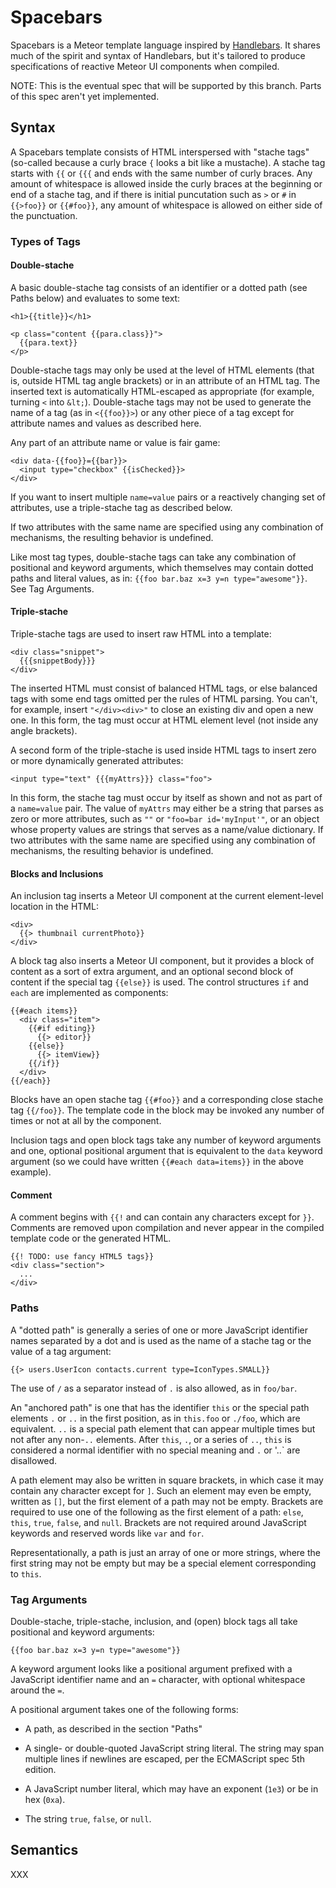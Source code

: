 # Spacebars

Spacebars is a Meteor template language inspired by [Handlebars](http://handlebarsjs.com/).  It shares much of the spirit and syntax of Handlebars, but it's tailored to produce specifications of reactive Meteor UI components when compiled.

NOTE: This is the eventual spec that will be supported by this branch. Parts of this spec aren't yet implemented.

## Syntax

A Spacebars template consists of HTML interspersed with "stache tags" (so-called because a curly brace `{` looks a bit like a mustache).  A stache tag starts with `{{` or `{{{` and ends with the same number of curly braces.  Any amount of whitespace is allowed inside the curly braces at the beginning or end of a stache tag, and if there is initial puncutation such as `>` or `#` in `{{>foo}}` or `{{#foo}}`, any amount of whitespace is allowed on either side of the punctuation.

### Types of Tags

#### Double-stache

A basic double-stache tag consists of an identifier or a dotted path (see Paths below) and evaluates to some text:

```
<h1>{{title}}</h1>

<p class="content {{para.class}}">
  {{para.text}}
</p>
```

Double-stache tags may only be used at the level of HTML elements (that is, outside HTML tag angle brackets) or in an attribute of an HTML tag.  The inserted text is automatically HTML-escaped as appropriate (for example, turning `<` into `&lt;`).  Double-stache tags may not be used to generate the name of a tag (as in `<{{foo}}>`) or any other piece of a tag except for attribute names and values as described here.

Any part of an attribute name or value is fair game:

```
<div data-{{foo}}={{bar}}>
  <input type="checkbox" {{isChecked}}>
</div>
```

If you want to insert multiple `name=value` pairs or a reactively changing set of attributes, use a triple-stache tag as described below.

If two attributes with the same name are specified using any combination of mechanisms, the resulting behavior is undefined.

Like most tag types, double-stache tags can take any combination of positional and keyword arguments, which themselves may contain dotted paths and literal values, as in: `{{foo bar.baz x=3 y=n type="awesome"}}`.  See Tag Arguments.

#### Triple-stache

Triple-stache tags are used to insert raw HTML into a template:

```
<div class="snippet">
  {{{snippetBody}}}
</div>
```

The inserted HTML must consist of balanced HTML tags, or else balanced tags with some end tags omitted per the rules of HTML parsing.  You can't, for example, insert `"</div><div>"` to close an existing div and open a new one.  In this form, the tag must occur at HTML element level (not inside any angle brackets).

A second form of the triple-stache is used inside HTML tags to insert zero or more dynamically generated attributes:

```
<input type="text" {{{myAttrs}}} class="foo">
```

In this form, the stache tag must occur by itself as shown and not as part of a `name=value` pair.  The value of `myAttrs` may either be a string that parses as zero or more attributes, such as `""` or `"foo=bar id='myInput'"`, or an object whose property values are strings that serves as a name/value dictionary.  If two attributes with the same name are specified using any combination of mechanisms, the resulting behavior is undefined.

#### Blocks and Inclusions

An inclusion tag inserts a Meteor UI component at the current element-level location in the HTML:

```
<div>
  {{> thumbnail currentPhoto}}
</div>
```

A block tag also inserts a Meteor UI component, but it provides a block of content as a sort of extra argument, and an optional second block of content if the special tag `{{else}}` is used.  The control structures `if` and `each` are implemented as components:

```
{{#each items}}
  <div class="item">
    {{#if editing}}
      {{> editor}}
    {{else}}
      {{> itemView}}
    {{/if}}
  </div>
{{/each}}
```

Blocks have an open stache tag `{{#foo}}` and a corresponding close stache tag `{{/foo}}`.  The template code in the block may be invoked any number of times or not at all by the component.

Inclusion tags and open block tags take any number of keyword arguments and one, optional positional argument that is equivalent to the `data` keyword argument (so we could have written `{{#each data=items}}` in the above example).
    
#### Comment

A comment begins with `{{!` and can contain any characters except for `}}`.  Comments are removed upon compilation and never appear in the compiled template code or the generated HTML.

```
{{! TODO: use fancy HTML5 tags}}
<div class="section">
  ...
</div>
```

### Paths

A "dotted path" is generally a series of one or more JavaScript identifier names separated by a dot and is used as the name of a stache tag or the value of a tag argument:

```
{{> users.UserIcon contacts.current type=IconTypes.SMALL}}
```

The use of `/` as a separator instead of `.` is also allowed, as in `foo/bar`.

An "anchored path" is one that has the identifier `this` or the special path elements `.` or `..` in the first position, as in `this.foo` or `./foo`, which are equivalent.  `..` is a special path element that can appear multiple times but not after any non-`..` elements.  After `this`, `.`, or a series of `..`, `this` is considered a normal identifier with no special meaning and `.` or '..` are disallowed.

A path element may also be written in square brackets, in which case it may contain any character except for `]`.  Such an element may even be empty, written as `[]`, but the first element of a path may not be empty.  Brackets are required to use one of the following as the first element of a path: `else`, `this`, `true`, `false`, and `null`.  Brackets are not required around JavaScript keywords and reserved words like `var` and `for`.

Representationally, a path is just an array of one or more strings, where the first string may not be empty but may be a special element corresponding to `this`.

### Tag Arguments

Double-stache, triple-stache, inclusion, and (open) block tags all take positional and keyword arguments:

```
{{foo bar.baz x=3 y=n type="awesome"}}
```

A keyword argument looks like a positional argument prefixed with a JavaScript identifier name and an `=` character, with optional whitespace around the `=`.

A positional argument takes one of the following forms:

* A path, as described in the section "Paths"

* A single- or double-quoted JavaScript string literal.  The string may span multiple lines if newlines are escaped, per the ECMAScript spec 5th edition.

* A JavaScript number literal, which may have an exponent (`1e3`) or be in hex (`0xa`).

* The string `true`, `false`, or `null`.

## Semantics

XXX

